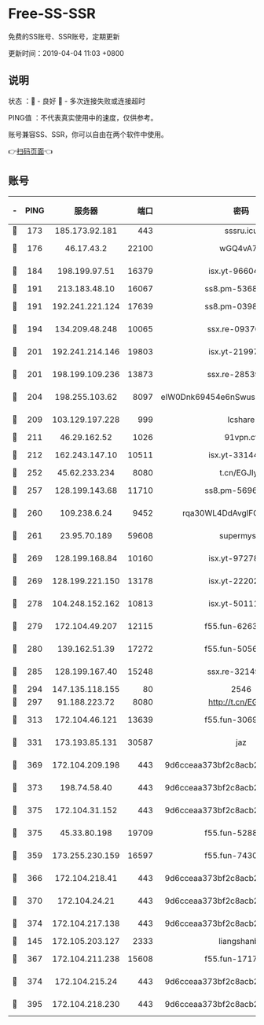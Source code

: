 # Free-SS-SSR

免费的SS账号、SSR账号，定期更新

更新时间：2019-04-04 11:03 +0800

## 说明

状态     ：🙂 - 良好 🙁 - 多次连接失败或连接超时

PING值   ：不代表真实使用中的速度，仅供参考。

账号兼容SS、SSR，你可以自由在两个软件中使用。

👉[扫码页面](https://liesauer.github.io/Free-SS-SSR/)👈

## 账号

|-|PING|服务器|端口|密码|加密方式|区域|
|:----:|:----:|:-----:|-----:|:----:|:----:|:----:|
|🙂|173|185.173.92.181|443|sssru.icu|rc4-md5|RU|
|🙂|176|46.17.43.2|22100|wGQ4vA7D|aes-256-gcm|RU|
|🙂|184|198.199.97.51|16379|isx.yt-96604869|aes-256-cfb|US|
|🙂|191|213.183.48.10|16067|ss8.pm-53686627|rc4-md5|RU|
|🙂|191|192.241.221.124|17639|ss8.pm-03987287|aes-256-cfb|US|
|🙂|194|134.209.48.248|10065|ssx.re-09376526|aes-256-cfb|US|
|🙂|201|192.241.214.146|19803|isx.yt-21997404|aes-256-cfb|US|
|🙂|201|198.199.109.236|13873|ssx.re-28539881|aes-256-cfb|US|
|🙂|204|198.255.103.62|8097|eIW0Dnk69454e6nSwuspv9DmS201tQ0D|aes-256-cfb|US|
|🙂|209|103.129.197.228|999|lcshare|aes-256-cfb|US|
|🙂|211|46.29.162.52|1026|91vpn.cf|rc4-md5|RU|
|🙂|212|162.243.147.10|10511|isx.yt-33144325|aes-256-cfb|US|
|🙂|252|45.62.233.234|8080|t.cn/EGJIyrl|rc4-md5|CA|
|🙂|257|128.199.143.68|11710|ss8.pm-56960881|aes-256-cfb|SG|
|🙂|260|109.238.6.24|9452|rqa30WL4DdAvgIFG6Fs3znzTa|aes-256-cfb|FR|
|🙂|261|23.95.70.189|59608|supermyssr|chacha20-ietf|US|
|🙂|269|128.199.168.84|10160|isx.yt-97278125|aes-256-cfb|SG|
|🙂|269|128.199.221.150|13178|isx.yt-22202502|aes-256-cfb|SG|
|🙂|278|104.248.152.162|10813|isx.yt-50111691|aes-256-cfb|SG|
|🙂|279|172.104.49.207|12115|f55.fun-62631366|aes-256-cfb|SG|
|🙂|280|139.162.51.39|17272|f55.fun-50565009|aes-256-cfb|SG|
|🙂|285|128.199.167.40|15248|ssx.re-32149746|aes-256-cfb|SG|
|🙂|294|147.135.118.155|80|2546|chacha20|US|
|🙂|297|91.188.223.72|8080|http://t.cn/EGJIyrl|rc4-md5|RU|
|🙂|313|172.104.46.121|13639|f55.fun-30697480|aes-256-cfb|SG|
|🙂|331|173.193.85.131|30587|jaz|aes-256-cfb|US|
|🙂|369|172.104.209.198|443|9d6cceaa373bf2c8acb22e60b6a58be6|aes-256-cfb|US|
|🙂|373|198.74.58.40|443|9d6cceaa373bf2c8acb22e60b6a58be6|aes-256-cfb|US|
|🙂|375|172.104.31.152|443|9d6cceaa373bf2c8acb22e60b6a58be6|aes-256-cfb|US|
|🙂|375|45.33.80.198|19709|f55.fun-52889457|aes-256-cfb|US|
|🙂|359|173.255.230.159|16597|f55.fun-74305924|aes-256-cfb|US|
|🙂|366|172.104.218.41|443|9d6cceaa373bf2c8acb22e60b6a58be6|aes-256-cfb|US|
|🙂|370|172.104.24.21|443|9d6cceaa373bf2c8acb22e60b6a58be6|aes-256-cfb|US|
|🙂|374|172.104.217.138|443|9d6cceaa373bf2c8acb22e60b6a58be6|aes-256-cfb|US|
|🙁|145|172.105.203.127|2333|liangshanbo|chacha20|JP|
|🙁|367|172.104.211.238|15608|f55.fun-17178524|aes-256-cfb|US|
|🙁|374|172.104.215.24|443|9d6cceaa373bf2c8acb22e60b6a58be6|aes-256-cfb|US|
|🙁|395|172.104.218.230|443|9d6cceaa373bf2c8acb22e60b6a58be6|aes-256-cfb|US|
